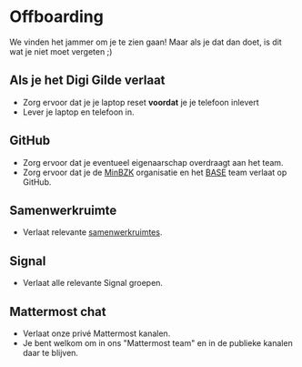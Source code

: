 # Offboarding

We vinden het jammer om je te zien gaan! Maar als je dat dan doet, is dit wat je niet moet vergeten ;)

## Als je het Digi Gilde verlaat

- Zorg ervoor dat je je laptop reset **voordat** je je telefoon inlevert
- Lever je laptop en telefoon in.

## GitHub

- Zorg ervoor dat je eventueel eigenaarschap overdraagt aan het team.
- Zorg ervoor dat je de
  [MinBZK](https://github.com/orgs/MinBZK) organisatie en het [BASE](https://github.com/orgs/MinBZK/teams/base) team verlaat op
  GitHub.

## Samenwerkruimte

- Verlaat relevante [samenwerkruimtes](https://www.samenwerkruimten.nl/).

## Signal

- Verlaat alle relevante Signal groepen.

## Mattermost chat

- Verlaat onze privé Mattermost kanalen.
- Je bent welkom om in ons "Mattermost team" en in de publieke kanalen daar te blijven.